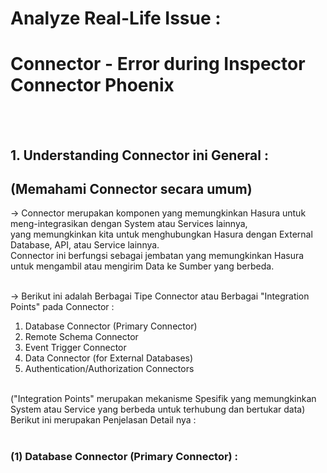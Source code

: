 # Analyze Real-Life Issue :
# Connector - Error during Inspector Connector Phoenix

<br/><br/>

## 1. Understanding Connector ini General :
## (Memahami Connector secara umum)

-> Connector merupakan komponen yang memungkinkan Hasura untuk meng-integrasikan dengan System atau Services lainnya,  <br/>
yang memungkinkan kita untuk menghubungkan Hasura dengan External Database, API, atau Service lainnya.  <br/>
Connector ini berfungsi sebagai jembatan yang memungkinkan Hasura untuk mengambil atau mengirim Data ke Sumber yang berbeda. <br/><br/>

-> Berikut ini adalah Berbagai Tipe Connector atau Berbagai "Integration Points" pada Connector : <br/>
1. Database Connector (Primary Connector)  <br/>
2. Remote Schema Connector  <br/>
3. Event Trigger Connector <br/>
4. Data Connector (for External Databases)  <br/>
5. Authentication/Authorization Connectors  <br/>
<br/>
("Integration Points" merupakan mekanisme Spesifik yang memungkinkan System atau Service yang berbeda untuk terhubung dan bertukar data)
<br/>
Berikut ini merupakan Penjelasan Detail nya : <br/><br/>

### (1) Database Connector (Primary Connector) :
